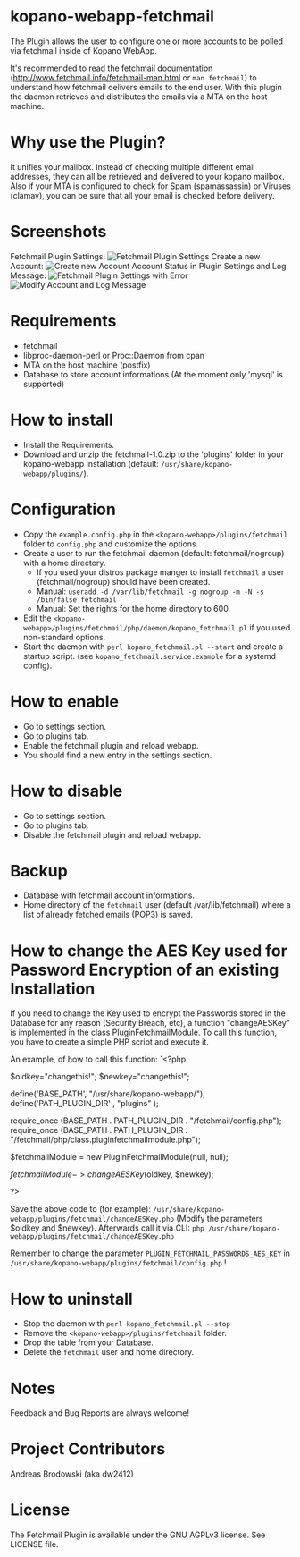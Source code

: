 # kopano-webapp-fetchmail

The Plugin allows the user to configure one or more accounts to be polled via fetchmail inside of Kopano WebApp.

It's recommended to read the fetchmail documentation (http://www.fetchmail.info/fetchmail-man.html or `man fetchmail`) to understand how fetchmail delivers emails to the end user. 
With this plugin the daemon retrieves and distributes the emails via a MTA on the host machine. 

# Why use the Plugin?

It unifies your mailbox. Instead of checking multiple different email addresses, they can all be retrieved and delivered to your kopano mailbox.
Also if your MTA is configured to check for Spam (spamassassin) or Viruses (clamav), you can be sure that all your email is checked before delivery.

# Screenshots

Fetchmail Plugin Settings:
![Fetchmail Plugin Settings](/screenshots/fetchmail_settings_overview.png?raw=true "Fetchmail Plugin Settings")
Create a new Account:
![Create new Account](/screenshots/fetchmail_create_new_account_with_error.png?raw=true "Create a new Account")
Account Status in Plugin Settings and Log Message:
![Fetchmail Plugin Settings with Error](/screenshots/fetchmail_settings_overview_with_error.png?raw=true "Fetchmail Plugin Settings with Error")
![Modify Account and Log Message](/screenshots/fetchmaiL_modify_account.png?raw=true "Modify Account and Log Message")

# Requirements

- fetchmail
- libproc-daemon-perl or Proc::Daemon from cpan
- MTA on the host machine (postfix) 
- Database to store account informations (At the moment only 'mysql' is supported)

# How to install

- Install the Requirements.
- Download and unzip the fetchmail-1.0.zip to the 'plugins' folder in your kopano-webapp installation (default: `/usr/share/kopano-webapp/plugins/`).

# Configuration

- Copy the `example.config.php` in the `<kopano-webapp>/plugins/fetchmail` folder to `config.php` and customize the options.
- Create a user to run the fetchmail daemon (default: fetchmail/nogroup) with a home directory.
	- If you used your distros package manger to install `fetchmail` a user (fetchmail/nogroup) should have been created.
	- Manual: `useradd -d /var/lib/fetchmail -g nogroup -m -N -s /bin/false fetchmail`
	- Manual: Set the rights for the home directory to 600.
- Edit the `<kopano-webapp>/plugins/fetchmail/php/daemon/kopano_fetchmail.pl` if you used non-standard options.
- Start the daemon with `perl kopano_fetchmail.pl --start` and create a startup script. (see `kopano_fetchmail.service.example` for a systemd config).

# How to enable

- Go to settings section.
- Go to plugins tab.
- Enable the fetchmail plugin and reload webapp.
- You should find a new entry in the settings section.

# How to disable

- Go to settings section.
- Go to plugins tab.
- Disable the fetchmail plugin and reload webapp.

# Backup

- Database with fetchmail account informations.
- Home directory of the `fetchmail` user (default /var/lib/fetchmail) where a list of already fetched emails (POP3) is saved.

# How to change the AES Key used for Password Encryption of an existing Installation

If you need to change the Key used to encrypt the Passwords stored in the Database for any reason (Security Breach, etc), a function "changeAESKey" is implemented in the class PluginFetchmailModule.
To call this function, you have to create a simple PHP script and execute it. 

An example, of how to call this function:
`<?php

$oldkey="changethis!";
$newkey="changethis!";

define('BASE_PATH', "/usr/share/kopano-webapp/");
define('PATH_PLUGIN_DIR' , "plugins" );

require_once (BASE_PATH . PATH_PLUGIN_DIR . "/fetchmail/config.php");
require_once (BASE_PATH . PATH_PLUGIN_DIR . "/fetchmail/php/class.pluginfetchmailmodule.php");

$fetchmailModule = new PluginFetchmailModule(null, null);

$fetchmailModule->changeAESKey($oldkey, $newkey);

?>`

Save the above code to (for example): `/usr/share/kopano-webapp/plugins/fetchmail/changeAESKey.php` (Modify the parameters $oldkey and $newkey).
Afterwards call it via CLI: `php /usr/share/kopano-webapp/plugins/fetchmail/changeAESKey.php`

Remember to change the parameter `PLUGIN_FETCHMAIL_PASSWORDS_AES_KEY` in `/usr/share/kopano-webapp/plugins/fetchmail/config.php` !


# How to uninstall

- Stop the daemon with `perl kopano_fetchmail.pl --stop`
- Remove the `<kopano-webapp>/plugins/fetchmail` folder.
- Drop the table from your Database.
- Delete the `fetchmail` user and home directory.

# Notes

Feedback and Bug Reports are always welcome!

# Project Contributors

Andreas Brodowski (aka dw2412)

# License

The Fetchmail Plugin is available under the GNU AGPLv3 license. See LICENSE file.



